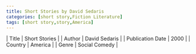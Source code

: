 ```yaml
---
title: Short Stories by David Sedaris
categories: [short story,Fiction Literature]
tags: [short story,story,America]
---
```

        
| Title | Short Stories  |
| Author |  David Sedaris  |
| Publication Date | 2000   |
| Country | America |
| Genre | Social Comedy  |
        